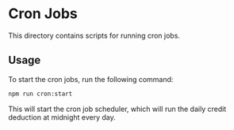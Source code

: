 # Cron Jobs

This directory contains scripts for running cron jobs.

## Usage

To start the cron jobs, run the following command:

```bash
npm run cron:start
```

This will start the cron job scheduler, which will run the daily credit deduction at midnight every day.
